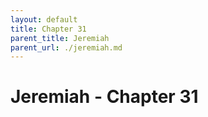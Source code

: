```yaml
---
layout: default
title: Chapter 31
parent_title: Jeremiah
parent_url: ./jeremiah.md
---
```


# Jeremiah - Chapter 31
